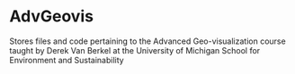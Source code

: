# AdvGeovis
Stores files and code pertaining to the Advanced Geo-visualization course taught by Derek Van Berkel at the University of Michigan School for Environment and Sustainability
